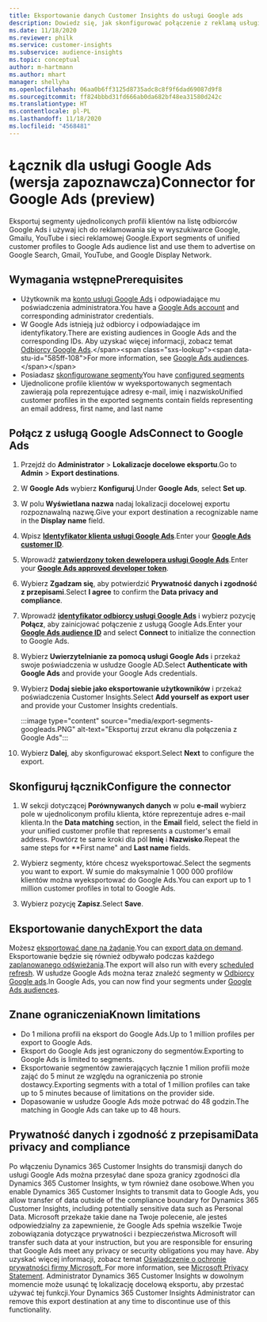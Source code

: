 ```yaml
---
title: Eksportowanie danych Customer Insights do usługi Google ads
description: Dowiedz się, jak skonfigurować połączenie z reklamą usługi Google ads.
ms.date: 11/18/2020
ms.reviewer: philk
ms.service: customer-insights
ms.subservice: audience-insights
ms.topic: conceptual
author: m-hartmann
ms.author: mhart
manager: shellyha
ms.openlocfilehash: 06aa0b6ff3125d8735adc8c8f9f6dad69087d9f8
ms.sourcegitcommit: ff824bbbd31fd666ab0da682bf48ea31580d242c
ms.translationtype: HT
ms.contentlocale: pl-PL
ms.lasthandoff: 11/18/2020
ms.locfileid: "4568481"
---
```

# <a name="connector-for-google-ads-preview"></a><span data-ttu-id="585ff-103">Łącznik dla usługi Google Ads (wersja zapoznawcza)</span><span class="sxs-lookup"><span data-stu-id="585ff-103">Connector for Google Ads (preview)</span></span>

<span data-ttu-id="585ff-104">Eksportuj segmenty ujednoliconych profili klientów na listę odbiorców Google Ads i używaj ich do reklamowania się w wyszukiwarce Google, Gmailu, YouTube i sieci reklamowej Google.</span><span class="sxs-lookup"><span data-stu-id="585ff-104">Export segments of unified customer profiles to Google Ads audience list and use them to advertise on Google Search, Gmail, YouTube, and Google Display Network.</span></span> 

## <a name="prerequisites"></a><span data-ttu-id="585ff-105">Wymagania wstępne</span><span class="sxs-lookup"><span data-stu-id="585ff-105">Prerequisites</span></span>

-   <span data-ttu-id="585ff-106">Użytkownik ma [konto usługi Google Ads](https://ads.google.com/) i odpowiadające mu poświadczenia administratora.</span><span class="sxs-lookup"><span data-stu-id="585ff-106">You have a [Google Ads account](https://ads.google.com/) and corresponding administrator credentials.</span></span>
-   <span data-ttu-id="585ff-107">W Google Ads istnieją już odbiorcy i odpowiadające im identyfikatory.</span><span class="sxs-lookup"><span data-stu-id="585ff-107">There are existing audiences in Google Ads and the corresponding IDs.</span></span> <span data-ttu-id="585ff-108">Aby uzyskać więcej informacji, zobacz temat [Odbiorcy Google Ads](https://support.google.com/google-ads/answer/7558048?hl=en#:~:text=Audience%20lists%20is%20a%20section,Display%20Network%20through%20remarketing%20campaigns.).</span><span class="sxs-lookup"><span data-stu-id="585ff-108">For more information, see [Google Ads audiences](https://support.google.com/google-ads/answer/7558048?hl=en#:~:text=Audience%20lists%20is%20a%20section,Display%20Network%20through%20remarketing%20campaigns.).</span></span>
-   <span data-ttu-id="585ff-109">Posiadasz [skonfigurowane segmenty](segments.md)</span><span class="sxs-lookup"><span data-stu-id="585ff-109">You have [configured segments](segments.md)</span></span>
-   <span data-ttu-id="585ff-110">Ujednolicone profile klientów w wyeksportowanych segmentach zawierają pola reprezentujące adresy e-mail, imię i nazwisko</span><span class="sxs-lookup"><span data-stu-id="585ff-110">Unified customer profiles in the exported segments contain fields representing an email address, first name, and last name</span></span>

## <a name="connect-to-google-ads"></a><span data-ttu-id="585ff-111">Połącz z usługą Google Ads</span><span class="sxs-lookup"><span data-stu-id="585ff-111">Connect to Google Ads</span></span>

1. <span data-ttu-id="585ff-112">Przejdź do **Administrator** > **Lokalizacje docelowe eksportu**.</span><span class="sxs-lookup"><span data-stu-id="585ff-112">Go to **Admin** > **Export destinations**.</span></span>

1. <span data-ttu-id="585ff-113">W **Google Ads** wybierz **Konfiguruj**.</span><span class="sxs-lookup"><span data-stu-id="585ff-113">Under **Google Ads**, select **Set up**.</span></span>

1. <span data-ttu-id="585ff-114">W polu **Wyświetlana nazwa** nadaj lokalizacji docelowej exportu rozpoznawalną nazwę.</span><span class="sxs-lookup"><span data-stu-id="585ff-114">Give your export destination a recognizable name in the **Display name** field.</span></span>

1. <span data-ttu-id="585ff-115">Wpisz **[Identyfikator klienta usługi Google Ads](https://support.google.com/google-ads/answer/1704344)**.</span><span class="sxs-lookup"><span data-stu-id="585ff-115">Enter your **[Google Ads customer ID](https://support.google.com/google-ads/answer/1704344)**.</span></span>

1. <span data-ttu-id="585ff-116">Wprowadź **[zatwierdzony token dewelopera usługi Google Ads](https://developers.google.com/google-ads/api/docs/first-call/dev-token)**.</span><span class="sxs-lookup"><span data-stu-id="585ff-116">Enter your **[Google Ads approved developer token](https://developers.google.com/google-ads/api/docs/first-call/dev-token)**.</span></span>

1. <span data-ttu-id="585ff-117">Wybierz **Zgadzam się**, aby potwierdzić **Prywatność danych i zgodność z przepisami**.</span><span class="sxs-lookup"><span data-stu-id="585ff-117">Select **I agree** to confirm the **Data privacy and compliance**.</span></span>

1. <span data-ttu-id="585ff-118">Wprowadź **[identyfikator odbiorcy usługi Google Ads](https://support.google.com/google-ads/answer/7558048?hl=en#:~:text=Audience%20lists%20is%20a%20section,Display%20Network%20through%20remarketing%20campaigns.)** i wybierz pozycję **Połącz**, aby zainicjować połączenie z usługą Google Ads.</span><span class="sxs-lookup"><span data-stu-id="585ff-118">Enter your **[Google Ads audience ID](https://support.google.com/google-ads/answer/7558048?hl=en#:~:text=Audience%20lists%20is%20a%20section,Display%20Network%20through%20remarketing%20campaigns.)** and select **Connect** to initialize the connection to Google Ads.</span></span>

1. <span data-ttu-id="585ff-119">Wybierz **Uwierzytelnianie za pomocą usługi Google Ads** i przekaż swoje poświadczenia w usłudze Google AD.</span><span class="sxs-lookup"><span data-stu-id="585ff-119">Select **Authenticate with Google Ads** and provide your Google Ads credentials.</span></span>

1. <span data-ttu-id="585ff-120">Wybierz **Dodaj siebie jako eksportowanie użytkowników** i przekaż poświadczenia Customer Insights.</span><span class="sxs-lookup"><span data-stu-id="585ff-120">Select **Add yourself as export user** and provide your Customer Insights credentials.</span></span>

   :::image type="content" source="media/export-segments-googleads.PNG" alt-text="Eksportuj zrzut ekranu dla połączenia z Google Ads":::

1. <span data-ttu-id="585ff-122">Wybierz **Dalej**, aby skonfigurować eksport.</span><span class="sxs-lookup"><span data-stu-id="585ff-122">Select **Next** to configure the export.</span></span>

## <a name="configure-the-connector"></a><span data-ttu-id="585ff-123">Skonfiguruj łącznik</span><span class="sxs-lookup"><span data-stu-id="585ff-123">Configure the connector</span></span>

1. <span data-ttu-id="585ff-124">W sekcji dotyczącej **Porównywanych danych** w polu **e-mail** wybierz pole w ujednoliconym profilu klienta, które reprezentuje adres e-mail klienta.</span><span class="sxs-lookup"><span data-stu-id="585ff-124">In the **Data matching** section, in the **Email** field, select the field in your unified customer profile that represents a customer's email address.</span></span> <span data-ttu-id="585ff-125">Powtórz te same kroki dla pól **Imię** i **Nazwisko**.</span><span class="sxs-lookup"><span data-stu-id="585ff-125">Repeat the same steps for \*\*First name" and **Last name** fields.</span></span>

1. <span data-ttu-id="585ff-126">Wybierz segmenty, które chcesz wyeksportować.</span><span class="sxs-lookup"><span data-stu-id="585ff-126">Select the segments you want to export.</span></span> <span data-ttu-id="585ff-127">W sumie do maksymalnie 1 000 000 profilów klientów można wyeksportować do Google Ads.</span><span class="sxs-lookup"><span data-stu-id="585ff-127">You can export up to 1 million customer profiles in total to Google Ads.</span></span>

1. <span data-ttu-id="585ff-128">Wybierz pozycję **Zapisz**.</span><span class="sxs-lookup"><span data-stu-id="585ff-128">Select **Save**.</span></span>

## <a name="export-the-data"></a><span data-ttu-id="585ff-129">Eksportowanie danych</span><span class="sxs-lookup"><span data-stu-id="585ff-129">Export the data</span></span>

<span data-ttu-id="585ff-130">Możesz [eksportować dane na żądanie](export-destinations.md).</span><span class="sxs-lookup"><span data-stu-id="585ff-130">You can [export data on demand](export-destinations.md).</span></span> <span data-ttu-id="585ff-131">Eksportowanie będzie się również odbywało podczas każdego [zaplanowanego odświeżania](system.md#schedule-tab).</span><span class="sxs-lookup"><span data-stu-id="585ff-131">The export will also run with every [scheduled refresh](system.md#schedule-tab).</span></span> <span data-ttu-id="585ff-132">W usłudze Google Ads można teraz znaleźć segmenty w [Odbiorcy Google ads](https://support.google.com/google-ads/answer/7558048?hl=en/).</span><span class="sxs-lookup"><span data-stu-id="585ff-132">In Google Ads, you can now find your segments under [Google Ads audiences](https://support.google.com/google-ads/answer/7558048?hl=en/).</span></span>

## <a name="known-limitations"></a><span data-ttu-id="585ff-133">Znane ograniczenia</span><span class="sxs-lookup"><span data-stu-id="585ff-133">Known limitations</span></span>

- <span data-ttu-id="585ff-134">Do 1 miliona profili na eksport do Google Ads.</span><span class="sxs-lookup"><span data-stu-id="585ff-134">Up to 1 million profiles per export to Google Ads.</span></span>
- <span data-ttu-id="585ff-135">Eksport do Google Ads jest ograniczony do segmentów.</span><span class="sxs-lookup"><span data-stu-id="585ff-135">Exporting to Google Ads is limited to segments.</span></span>
- <span data-ttu-id="585ff-136">Eksportowanie segmentów zawierających łącznie 1 milion profili może zająć do 5 minut ze względu na ograniczenia po stronie dostawcy.</span><span class="sxs-lookup"><span data-stu-id="585ff-136">Exporting segments with a total of 1 million profiles can take up to 5 minutes because of limitations on the provider side.</span></span> 
- <span data-ttu-id="585ff-137">Dopasowanie w usłudze Google Ads może potrwać do 48 godzin.</span><span class="sxs-lookup"><span data-stu-id="585ff-137">The matching in Google Ads can take up to 48 hours.</span></span>

## <a name="data-privacy-and-compliance"></a><span data-ttu-id="585ff-138">Prywatność danych i zgodność z przepisami</span><span class="sxs-lookup"><span data-stu-id="585ff-138">Data privacy and compliance</span></span>

<span data-ttu-id="585ff-139">Po włączeniu Dynamics 365 Customer Insights do transmisji danych do usługi Google Ads można przesyłać dane spoza granicy zgodności dla Dynamics 365 Customer Insights, w tym również dane osobowe.</span><span class="sxs-lookup"><span data-stu-id="585ff-139">When you enable Dynamics 365 Customer Insights to transmit data to Google Ads, you allow transfer of data outside of the compliance boundary for Dynamics 365 Customer Insights, including potentially sensitive data such as Personal Data.</span></span> <span data-ttu-id="585ff-140">Microsoft przekaże takie dane na Twoje polecenie, ale jesteś odpowiedzialny za zapewnienie, że Google Ads spełnia wszelkie Twoje zobowiązania dotyczące prywatności i bezpieczeństwa.</span><span class="sxs-lookup"><span data-stu-id="585ff-140">Microsoft will transfer such data at your instruction, but you are responsible for ensuring that Google Ads meet any privacy or security obligations you may have.</span></span> <span data-ttu-id="585ff-141">Aby uzyskać więcej informacji, zobacz temat [Oświadczenie o ochronie prywatności firmy Microsoft.](https://go.microsoft.com/fwlink/?linkid=396732).</span><span class="sxs-lookup"><span data-stu-id="585ff-141">For more information, see [Microsoft Privacy Statement](https://go.microsoft.com/fwlink/?linkid=396732).</span></span>
<span data-ttu-id="585ff-142">Administrator Dynamics 365 Customer Insights w dowolnym momencie może usunąć tę lokalizację docelową eksportu, aby przestać używać tej funkcji.</span><span class="sxs-lookup"><span data-stu-id="585ff-142">Your Dynamics 365 Customer Insights Administrator can remove this export destination at any time to discontinue use of this functionality.</span></span>
